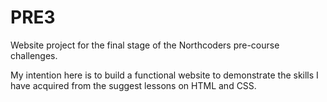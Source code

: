 # PRE3
Website project for the final stage of the Northcoders pre-course challenges.

My intention here is to build a functional website to demonstrate the skills I have acquired from the suggest lessons on HTML and CSS.
